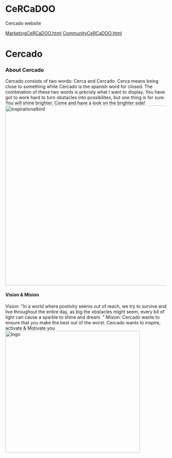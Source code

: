 # CeRCaDOO
Cercado website
<html>
<head>
<a href="MarketingCeRCaDOO.html">MarketingCeRCaDOO.html</a>
<a href="CommunityCeRCaDOO.html">CommunityCeRCaDOO.html</a>
<meta charset="utf-8">
<link rel="preconnect" href="https://fonts.googleapis.com">
<link rel="preconnect" href="https://fonts.gstatic.com" crossorigin>
<link href="https://fonts.googleapis.com/css2?family=Updock&display=swap" rel="stylesheet">
<title>CeRCaDOO</title>
<meta name="viewport" content="width=device-width, initial-scale=1.0">
<link href="stylesOO.css" rel="stylesheet" type="text/css">
<h1> Cercado </h1>
</head>

<body a link="white" vlink="red">
<h3> About Cercado</h3>
<p1>Cercado consists of two words: Cerca and Cercado. Cerca means being close to
something while Cercado is the spanish word for closed. The combination of these
two words is precisly what I want to display. You have got to work hard to turn
obstacles into possibilites, but one thing is for sure. You will shine brighter.
Come and have a look on the brighter side! </p1>	


<img src="IMAGES/ocean-2728188_1280.jpg" width="780" height="560" alt="inspirationalbird"/>
<div class="wrapper">
  <article class="img-info">
	<h4> Vision & Mision </h4>
	<p2> Vision:
"In a world where postivity seems out of reach, we try to survive and
live throughout the entire day,
as big the obstacles might seem, every bit of light
can cause a sparkle to shine and dream. "
Mision:
Cercado wants to ensure that you make the best out of the worst.
Cercado wants to inspire, activate & Motivate you </p2>
</article>
  <img class= "logo" src="IMAGES/Tekengebied 1.png" width="420" height="380" alt="logo"/> </div>
</body>
</html>
